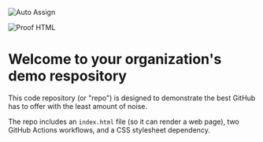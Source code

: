 ![Auto Assign](https://github.com/amcasiteler/demo-repository/actions/workflows/auto-assign.yml/badge.svg)

![Proof HTML](https://github.com/amcasiteler/demo-repository/actions/workflows/proof-html.yml/badge.svg)

# Welcome to your organization's demo respository
This code repository (or "repo") is designed to demonstrate the best GitHub has to offer with the least amount of noise.

The repo includes an `index.html` file (so it can render a web page), two GitHub Actions workflows, and a CSS stylesheet dependency.
